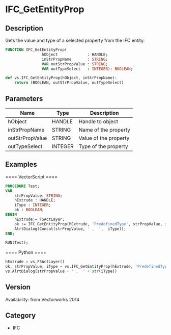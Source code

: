 # IFC_GetEntityProp

## Description
Gets the value and type of a selected property from the IFC entity.

```pascal
FUNCTION IFC_GetEntityProp(
				hObject             : HANDLE;
				inStrPropName       : STRING;
				VAR outStrPropValue : STRING;
				VAR outTypeSelect   : INTEGER): BOOLEAN;
```

```python
def vs.IFC_GetEntityProp(hObject, inStrPropName):
    return (BOOLEAN, outStrPropValue, outTypeSelect)
```

## Parameters
|Name|Type|Description|
|---|---|---|
|hObject|HANDLE|Handle to object|
|inStrPropName|STRING|Name of the property|
|outStrPropValue|STRING|Value of the property|
|outTypeSelect|INTEGER|Type of the property|

## Examples
==== VectorScript ====
```pascal
PROCEDURE Test;
VAR
	strPropValue: STRING;
	hExtrude : HANDLE;
	iType : INTEGER;
	ok : BOOLEAN;
BEGIN
	hExtrude:= FSActLayer;
	ok := IFC_GetEntityProp(hExtrude, 'PredefinedType', strPropValue, iType);
	AlrtDialog(Concat(strPropValue, ' ,  ',  iType));
END;

RUN(Test);
```
==== Python ====
```python
hExtrude = vs.FSActLayer()
ok, strPropValue, iType = vs.IFC_GetEntityProp(hExtrude, 'PredefinedType')
vs.AlrtDialog(strPropValue + ' ,  ' + str(iType))
```

## Version
Availability: from Vectorworks 2014

## Category
* IFC

